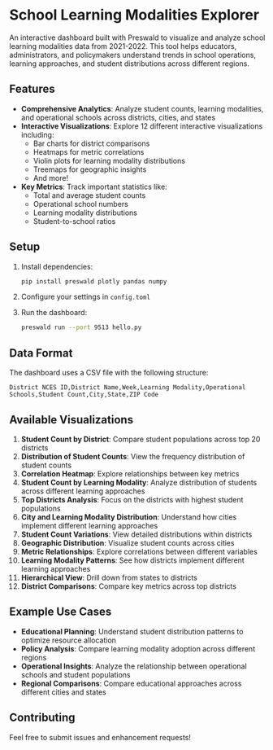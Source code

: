 # School Learning Modalities Explorer

An interactive dashboard built with Preswald to visualize and analyze school learning modalities data from 2021-2022. This tool helps educators, administrators, and policymakers understand trends in school operations, learning approaches, and student distributions across different regions.



## Features
- **Comprehensive Analytics**: Analyze student counts, learning modalities, and operational schools across districts, cities, and states
- **Interactive Visualizations**: Explore 12 different interactive visualizations including:
  - Bar charts for district comparisons
  - Heatmaps for metric correlations
  - Violin plots for learning modality distributions
  - Treemaps for geographic insights
  - And more!
- **Key Metrics**: Track important statistics like:
  - Total and average student counts
  - Operational school numbers
  - Learning modality distributions
  - Student-to-school ratios

## Setup
1. Install dependencies:
   ```bash
   pip install preswald plotly pandas numpy
   ```

2. Configure your settings in `config.toml`
3. Run the dashboard:
   ```bash
   preswald run --port 9513 hello.py
   ```

## Data Format
The dashboard uses a CSV file with the following structure:
```csv
District NCES ID,District Name,Week,Learning Modality,Operational Schools,Student Count,City,State,ZIP Code
```

## Available Visualizations

1. **Student Count by District**: Compare student populations across top 20 districts
2. **Distribution of Student Counts**: View the frequency distribution of student counts
3. **Correlation Heatmap**: Explore relationships between key metrics
4. **Student Count by Learning Modality**: Analyze distribution of students across different learning approaches
5. **Top Districts Analysis**: Focus on the districts with highest student populations
6. **City and Learning Modality Distribution**: Understand how cities implement different learning approaches
7. **Student Count Variations**: View detailed distributions within districts
8. **Geographic Distribution**: Visualize student counts across cities
9. **Metric Relationships**: Explore correlations between different variables
10. **Learning Modality Patterns**: See how districts implement different learning approaches
11. **Hierarchical View**: Drill down from states to districts
12. **District Comparisons**: Compare key metrics across top districts

## Example Use Cases
- **Educational Planning**: Understand student distribution patterns to optimize resource allocation
- **Policy Analysis**: Compare learning modality adoption across different regions
- **Operational Insights**: Analyze the relationship between operational schools and student populations
- **Regional Comparisons**: Compare educational approaches across different cities and states

## Contributing
Feel free to submit issues and enhancement requests!
